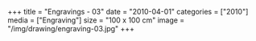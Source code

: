 +++
title = "Engravings - 03"
date = "2010-04-01"
categories = ["2010"]
media = ["Engraving"]
size = "100 x 100 cm"
image = "/img/drawing/engraving-03.jpg"
+++
